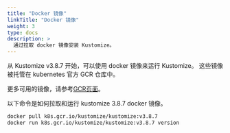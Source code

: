 ```yaml
---
title: "Docker 镜像"
linkTitle: "Docker 镜像"
weight: 3
type: docs
description: >
  通过拉取 docker 镜像安装 Kustomize。
---
```


从 Kustomize v3.8.7 开始，可以使用 docker 镜像来运行 Kustomize。
这些镜像被托管在 kubernetes 官方 GCR 仓库中。

更多可用的镜像，请参考[GCR页面]。

以下命令是如何拉取和运行 kustomize 3.8.7 docker 镜像。

```bash
docker pull k8s.gcr.io/kustomize/kustomize:v3.8.7
docker run k8s.gcr.io/kustomize/kustomize:v3.8.7 version
```

[GCR页面]: https://us.gcr.io/k8s-artifacts-prod/kustomize/kustomize
